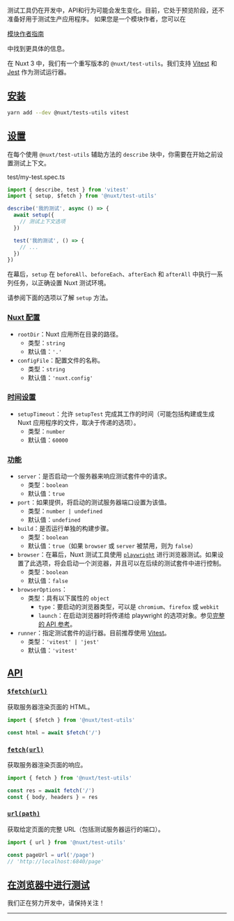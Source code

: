 测试工具仍在开发中，API和行为可能会发生变化。目前，它处于预览阶段，还不准备好用于测试生产应用程序。 如果您是一个模块作者，您可以在

[模块作者指南](https://nuxt.com.cn/docs/guide/going-further/modules#testing)

中找到更具体的信息。

在 Nuxt 3 中，我们有一个重写版本的 `@nuxt/test-utils`。我们支持 [Vitest](https://github.com/vitest-dev/vitest) 和 [Jest](https://jestjs.io/) 作为测试运行器。

## [安装](#安装)

```bash
yarn add --dev @nuxt/tests-utils vitest
```

## [设置](#设置)

在每个使用 `@nuxt/test-utils` 辅助方法的 `describe` 块中，你需要在开始之前设置测试上下文。

test/my-test.spec.ts

```ts
import { describe, test } from 'vitest'
import { setup, $fetch } from '@nuxt/test-utils'

describe('我的测试', async () => {
  await setup({
    // 测试上下文选项
  })

  test('我的测试', () => {
    // ...
  })
})
```

在幕后，`setup` 在 `beforeAll`、`beforeEach`、`afterEach` 和 `afterAll` 中执行一系列任务，以正确设置 Nuxt 测试环境。

请参阅下面的选项以了解 `setup` 方法。

### [Nuxt 配置](#nuxt-配置)

+   `rootDir`：Nuxt 应用所在目录的路径。
    +   类型：`string`
    +   默认值：`'.'`
+   `configFile`：配置文件的名称。
    +   类型：`string`
    +   默认值：`'nuxt.config'`

### [时间设置](#时间设置)

+   `setupTimeout`：允许 `setupTest` 完成其工作的时间（可能包括构建或生成 Nuxt 应用程序的文件，取决于传递的选项）。
    +   类型：`number`
    +   默认值：`60000`

### [功能](#功能)

+   `server`：是否启动一个服务器来响应测试套件中的请求。
    +   类型：`boolean`
    +   默认值：`true`
+   `port`：如果提供，将启动的测试服务器端口设置为该值。
    +   类型：`number | undefined`
    +   默认值：`undefined`
+   `build`：是否运行单独的构建步骤。
    +   类型：`boolean`
    +   默认值：`true`（如果 `browser` 或 `server` 被禁用，则为 `false`）
+   `browser`：在幕后，Nuxt 测试工具使用 [`playwright`](https://playwright.dev/) 进行浏览器测试。如果设置了此选项，将会启动一个浏览器，并且可以在后续的测试套件中进行控制。
    +   类型：`boolean`
    +   默认值：`false`
+   `browserOptions`：
    +   类型：具有以下属性的 `object`
        +   `type`：要启动的浏览器类型，可以是 `chromium`、`firefox` 或 `webkit`
        +   `launch`：在启动浏览器时将传递给 playwright 的选项对象。参见[完整的 API 参考](https://playwright.dev/docs/api/class-browsertype#browser-type-launch)。
+   `runner`：指定测试套件的运行器。目前推荐使用 [Vitest](https://vitest.dev/)。
    +   类型：`'vitest' | 'jest'`
    +   默认值：`'vitest'`

## [API](#api)

### [`$fetch(url)`](#fetchurl)

获取服务器渲染页面的 HTML。

```ts
import { $fetch } from '@nuxt/test-utils'

const html = await $fetch('/')
```

### [`fetch(url)`](#fetchurl-1)

获取服务器渲染页面的响应。

```ts
import { fetch } from '@nuxt/test-utils'

const res = await fetch('/')
const { body, headers } = res
```

### [`url(path)`](#urlpath)

获取给定页面的完整 URL（包括测试服务器运行的端口）。

```ts
import { url } from '@nuxt/test-utils'

const pageUrl = url('/page')
// 'http://localhost:6840/page'
```

## [在浏览器中进行测试](#在浏览器中进行测试)

我们正在努力开发中，请保持关注！

* * *